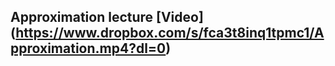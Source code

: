 ## Approximation lecture  [Video] (https://www.dropbox.com/s/fca3t8inq1tpmc1/Approximation.mp4?dl=0)
